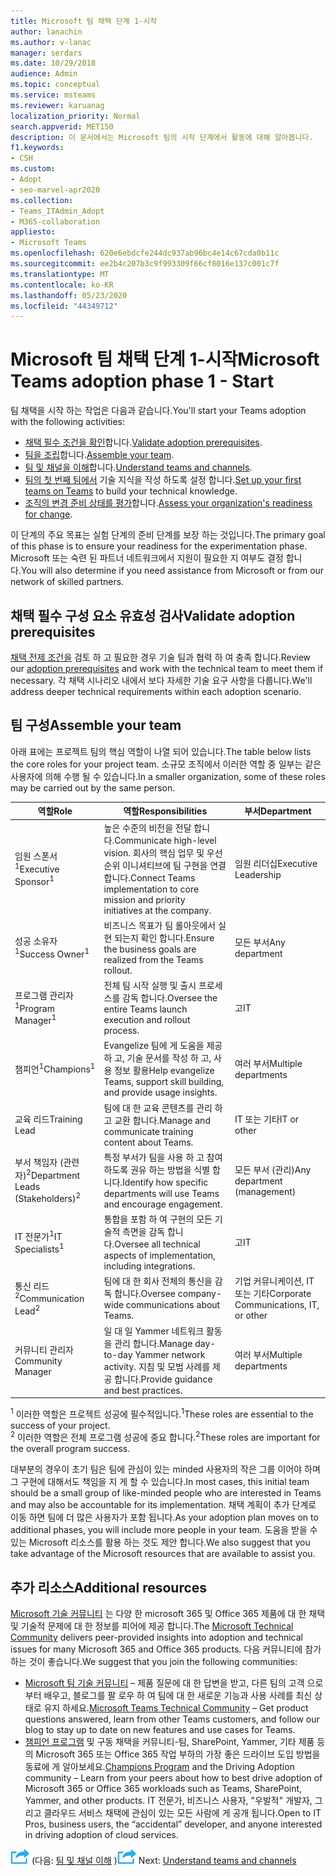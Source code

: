 ```yaml
---
title: Microsoft 팀 채택 단계 1-시작
author: lanachin
ms.author: v-lanac
manager: serdars
ms.date: 10/29/2018
audience: Admin
ms.topic: conceptual
ms.service: msteams
ms.reviewer: karuanag
localization_priority: Normal
search.appverid: MET150
description: 이 문서에서는 Microsoft 팀의 시작 단계에서 활동에 대해 알아봅니다.
f1.keywords:
- CSH
ms.custom:
- Adopt
- seo-marvel-apr2020
ms.collection:
- Teams_ITAdmin_Adopt
- M365-collaboration
appliesto:
- Microsoft Teams
ms.openlocfilehash: 620e6ebdcfe244dc937ab96bc4e14c67cda0b11c
ms.sourcegitcommit: ee2b4c207b3c9f993309f66cf8016e137c001c7f
ms.translationtype: MT
ms.contentlocale: ko-KR
ms.lasthandoff: 05/23/2020
ms.locfileid: "44349712"
---
```

# <a name="microsoft-teams-adoption-phase-1---start"></a><span data-ttu-id="3e640-103">Microsoft 팀 채택 단계 1-시작</span><span class="sxs-lookup"><span data-stu-id="3e640-103">Microsoft Teams adoption phase 1 - Start</span></span>

<span data-ttu-id="3e640-104">팀 채택을 시작 하는 작업은 다음과 같습니다.</span><span class="sxs-lookup"><span data-stu-id="3e640-104">You'll start your Teams adoption with the following activities:</span></span>

- <span data-ttu-id="3e640-105">[채택 필수 조건을 확인](#validate-adoption-prerequisites)합니다.</span><span class="sxs-lookup"><span data-stu-id="3e640-105">[Validate adoption prerequisites](#validate-adoption-prerequisites).</span></span>
- <span data-ttu-id="3e640-106">[팀을 조립](#assemble-your-team)합니다.</span><span class="sxs-lookup"><span data-stu-id="3e640-106">[Assemble your team](#assemble-your-team).</span></span>
- <span data-ttu-id="3e640-107">[팀 및 채널을 이해](teams-adoption-understand-teams-and-channels.md)합니다.</span><span class="sxs-lookup"><span data-stu-id="3e640-107">[Understand teams and channels](teams-adoption-understand-teams-and-channels.md).</span></span>
- <span data-ttu-id="3e640-108">[팀의 첫 번째 팀에서](teams-adoption-your-first-teams.md) 기술 지식을 작성 하도록 설정 합니다.</span><span class="sxs-lookup"><span data-stu-id="3e640-108">[Set up your first teams on Teams](teams-adoption-your-first-teams.md) to build your technical knowledge.</span></span>
- <span data-ttu-id="3e640-109">[조직의 변경 준비 상태를 평가](teams-adoption-assess-readiness.md)합니다.</span><span class="sxs-lookup"><span data-stu-id="3e640-109">[Assess your organization's readiness for change](teams-adoption-assess-readiness.md).</span></span>

<span data-ttu-id="3e640-110">이 단계의 주요 목표는 실험 단계의 준비 단계를 보장 하는 것입니다.</span><span class="sxs-lookup"><span data-stu-id="3e640-110">The primary goal of this phase is to ensure your readiness for the experimentation phase.</span></span> <span data-ttu-id="3e640-111">Microsoft 또는 숙련 된 파트너 네트워크에서 지원이 필요한 지 여부도 결정 합니다.</span><span class="sxs-lookup"><span data-stu-id="3e640-111">You will also determine if you need assistance from Microsoft or from our network of skilled partners.</span></span>  

## <a name="validate-adoption-prerequisites"></a><span data-ttu-id="3e640-112">채택 필수 구성 요소 유효성 검사</span><span class="sxs-lookup"><span data-stu-id="3e640-112">Validate adoption prerequisites</span></span>

<span data-ttu-id="3e640-113">[채택 전제 조건을](teams-adoption-get-started.md#adoption-prerequisites) 검토 하 고 필요한 경우 기술 팀과 협력 하 여 충족 합니다.</span><span class="sxs-lookup"><span data-stu-id="3e640-113">Review our [adoption prerequisites](teams-adoption-get-started.md#adoption-prerequisites) and work with the technical team to meet them if necessary.</span></span> <span data-ttu-id="3e640-114">각 채택 시나리오 내에서 보다 자세한 기술 요구 사항을 다룹니다.</span><span class="sxs-lookup"><span data-stu-id="3e640-114">We'll address deeper technical requirements within each adoption scenario.</span></span>

## <a name="assemble-your-team"></a><span data-ttu-id="3e640-115">팀 구성</span><span class="sxs-lookup"><span data-stu-id="3e640-115">Assemble your team</span></span>

<span data-ttu-id="3e640-116">아래 표에는 프로젝트 팀의 핵심 역할이 나열 되어 있습니다.</span><span class="sxs-lookup"><span data-stu-id="3e640-116">The table below lists the core roles for your project team.</span></span> <span data-ttu-id="3e640-117">소규모 조직에서 이러한 역할 중 일부는 같은 사용자에 의해 수행 될 수 있습니다.</span><span class="sxs-lookup"><span data-stu-id="3e640-117">In a smaller organization, some of these roles may be carried out by the same person.</span></span>

| <span data-ttu-id="3e640-118">역할</span><span class="sxs-lookup"><span data-stu-id="3e640-118">Role</span></span> | <span data-ttu-id="3e640-119">역할</span><span class="sxs-lookup"><span data-stu-id="3e640-119">Responsibilities</span></span> | <span data-ttu-id="3e640-120">부서</span><span class="sxs-lookup"><span data-stu-id="3e640-120">Department</span></span> |
| ---- | ---------------- | ---------- |
| <span data-ttu-id="3e640-121">임원 스폰서<sup>1</sup></span><span class="sxs-lookup"><span data-stu-id="3e640-121">Executive Sponsor<sup>1</sup></span></span> | <span data-ttu-id="3e640-122">높은 수준의 비전을 전달 합니다.</span><span class="sxs-lookup"><span data-stu-id="3e640-122">Communicate high-level vision.</span></span> <span data-ttu-id="3e640-123">회사의 핵심 업무 및 우선 순위 이니셔티브에 팀 구현을 연결 합니다.</span><span class="sxs-lookup"><span data-stu-id="3e640-123">Connect Teams implementation to core mission and priority initiatives at the company.</span></span> | <span data-ttu-id="3e640-124">임원 리더십</span><span class="sxs-lookup"><span data-stu-id="3e640-124">Executive Leadership</span></span> |
| <span data-ttu-id="3e640-125">성공 소유자<sup>1</sup></span><span class="sxs-lookup"><span data-stu-id="3e640-125">Success Owner<sup>1</sup></span></span> | <span data-ttu-id="3e640-126">비즈니스 목표가 팀 롤아웃에서 실현 되는지 확인 합니다.</span><span class="sxs-lookup"><span data-stu-id="3e640-126">Ensure the business goals are realized from the Teams rollout.</span></span> | <span data-ttu-id="3e640-127">모든 부서</span><span class="sxs-lookup"><span data-stu-id="3e640-127">Any department</span></span> |
| <span data-ttu-id="3e640-128">프로그램 관리자<sup>1</sup></span><span class="sxs-lookup"><span data-stu-id="3e640-128">Program Manager<sup>1</sup></span></span> | <span data-ttu-id="3e640-129">전체 팀 시작 실행 및 출시 프로세스를 감독 합니다.</span><span class="sxs-lookup"><span data-stu-id="3e640-129">Oversee the entire Teams launch execution and rollout process.</span></span> | <span data-ttu-id="3e640-130">고</span><span class="sxs-lookup"><span data-stu-id="3e640-130">IT</span></span> |
| <span data-ttu-id="3e640-131">챔피언<sup>1</sup></span><span class="sxs-lookup"><span data-stu-id="3e640-131">Champions<sup>1</sup></span></span> | <span data-ttu-id="3e640-132">Evangelize 팀에 게 도움을 제공 하 고, 기술 문서를 작성 하 고, 사용 정보 활용</span><span class="sxs-lookup"><span data-stu-id="3e640-132">Help evangelize Teams, support skill building, and provide usage insights.</span></span> | <span data-ttu-id="3e640-133">여러 부서</span><span class="sxs-lookup"><span data-stu-id="3e640-133">Multiple departments</span></span> |
| <span data-ttu-id="3e640-134">교육 리드</span><span class="sxs-lookup"><span data-stu-id="3e640-134">Training Lead</span></span> | <span data-ttu-id="3e640-135">팀에 대 한 교육 콘텐츠를 관리 하 고 교환 합니다.</span><span class="sxs-lookup"><span data-stu-id="3e640-135">Manage and communicate training content about Teams.</span></span> | <span data-ttu-id="3e640-136">IT 또는 기타</span><span class="sxs-lookup"><span data-stu-id="3e640-136">IT or other</span></span> |
| <span data-ttu-id="3e640-137">부서 책임자 (관련자)<sup>2</sup></span><span class="sxs-lookup"><span data-stu-id="3e640-137">Department Leads (Stakeholders)<sup>2</sup></span></span> | <span data-ttu-id="3e640-138">특정 부서가 팀을 사용 하 고 참여 하도록 권유 하는 방법을 식별 합니다.</span><span class="sxs-lookup"><span data-stu-id="3e640-138">Identify how specific departments will use Teams and encourage engagement.</span></span> | <span data-ttu-id="3e640-139">모든 부서 (관리)</span><span class="sxs-lookup"><span data-stu-id="3e640-139">Any department (management)</span></span> |
| <span data-ttu-id="3e640-140">IT 전문가<sup>1</sup></span><span class="sxs-lookup"><span data-stu-id="3e640-140">IT Specialists<sup>1</sup></span></span> | <span data-ttu-id="3e640-141">통합을 포함 하 여 구현의 모든 기술적 측면을 감독 합니다.</span><span class="sxs-lookup"><span data-stu-id="3e640-141">Oversee all technical aspects of implementation, including integrations.</span></span> | <span data-ttu-id="3e640-142">고</span><span class="sxs-lookup"><span data-stu-id="3e640-142">IT</span></span> |
| <span data-ttu-id="3e640-143">통신 리드<sup>2</sup></span><span class="sxs-lookup"><span data-stu-id="3e640-143">Communication Lead<sup>2</sup></span></span> | <span data-ttu-id="3e640-144">팀에 대 한 회사 전체의 통신을 감독 합니다.</span><span class="sxs-lookup"><span data-stu-id="3e640-144">Oversee company-wide communications about Teams.</span></span> | <span data-ttu-id="3e640-145">기업 커뮤니케이션, IT 또는 기타</span><span class="sxs-lookup"><span data-stu-id="3e640-145">Corporate Communications, IT, or other</span></span> |
| <span data-ttu-id="3e640-146">커뮤니티 관리자</span><span class="sxs-lookup"><span data-stu-id="3e640-146">Community Manager</span></span> | <span data-ttu-id="3e640-147">일 대 일 Yammer 네트워크 활동을 관리 합니다.</span><span class="sxs-lookup"><span data-stu-id="3e640-147">Manage day-to-day Yammer network activity.</span></span> <span data-ttu-id="3e640-148">지침 및 모범 사례를 제공 합니다.</span><span class="sxs-lookup"><span data-stu-id="3e640-148">Provide guidance and best practices.</span></span> | <span data-ttu-id="3e640-149">여러 부서</span><span class="sxs-lookup"><span data-stu-id="3e640-149">Multiple departments</span></span> |

<span data-ttu-id="3e640-150"><sup>1</sup> 이러한 역할은 프로젝트 성공에 필수적입니다.</span><span class="sxs-lookup"><span data-stu-id="3e640-150"><sup>1</sup>These roles are essential to the success of your project.</span></span></br>
<span data-ttu-id="3e640-151"><sup>2</sup> 이러한 역할은 전체 프로그램 성공에 중요 합니다.</span><span class="sxs-lookup"><span data-stu-id="3e640-151"><sup>2</sup>These roles are important for the overall program success.</span></span>

<span data-ttu-id="3e640-152">대부분의 경우이 초기 팀은 팀에 관심이 있는 minded 사용자의 작은 그룹 이어야 하며 그 구현에 대해서도 책임을 지 게 할 수 있습니다.</span><span class="sxs-lookup"><span data-stu-id="3e640-152">In most cases, this initial team should be a small group of like-minded people who are interested in Teams and may also be accountable for its implementation.</span></span> <span data-ttu-id="3e640-153">채택 계획이 추가 단계로 이동 하면 팀에 더 많은 사용자가 포함 됩니다.</span><span class="sxs-lookup"><span data-stu-id="3e640-153">As your adoption plan moves on to additional phases, you will include more people in your team.</span></span> <span data-ttu-id="3e640-154">도움을 받을 수 있는 Microsoft 리소스를 활용 하는 것도 제안 합니다.</span><span class="sxs-lookup"><span data-stu-id="3e640-154">We also suggest that you take advantage of the Microsoft resources that are available to assist you.</span></span> 

## <a name="additional-resources"></a><span data-ttu-id="3e640-155">추가 리소스</span><span class="sxs-lookup"><span data-stu-id="3e640-155">Additional resources</span></span>

<span data-ttu-id="3e640-156">[Microsoft 기술 커뮤니티](https://aka.ms/TechCommunity) 는 다양 한 microsoft 365 및 Office 365 제품에 대 한 채택 및 기술적 문제에 대 한 정보를 피어에 제공 합니다.</span><span class="sxs-lookup"><span data-stu-id="3e640-156">The [Microsoft Technical Community](https://aka.ms/TechCommunity) delivers peer-provided insights into adoption and technical issues for many Microsoft 365 and Office 365 products.</span></span> <span data-ttu-id="3e640-157">다음 커뮤니티에 참가 하는 것이 좋습니다.</span><span class="sxs-lookup"><span data-stu-id="3e640-157">We suggest that you join the following communities:</span></span>

- <span data-ttu-id="3e640-158">[Microsoft 팀 기술 커뮤니티](https://aka.ms/TeamsCommunity) – 제품 질문에 대 한 답변을 받고, 다른 팀의 고객 으로부터 배우고, 블로그를 팔 로우 하 여 팀에 대 한 새로운 기능과 사용 사례를 최신 상태로 유지 하세요.</span><span class="sxs-lookup"><span data-stu-id="3e640-158">[Microsoft Teams Technical Community](https://aka.ms/TeamsCommunity) – Get product questions answered, learn from other Teams customers, and follow our blog to stay up to date on new features and use cases for Teams.</span></span> 
- <span data-ttu-id="3e640-159">[챔피언 프로그램](https://aka.ms/O365Champions) 및 구동 채택을 커뮤니티-팀, SharePoint, Yammer, 기타 제품 등의 Microsoft 365 또는 Office 365 작업 부하의 가장 좋은 드라이브 도입 방법을 동료에 게 알아보세요.</span><span class="sxs-lookup"><span data-stu-id="3e640-159">[Champions Program](https://aka.ms/O365Champions) and the Driving Adoption community – Learn from your peers about how to best drive adoption of Microsoft 365 or Office 365 workloads such as Teams, SharePoint, Yammer, and other products.</span></span> <span data-ttu-id="3e640-160">IT 전문가, 비즈니스 사용자, "우발적" 개발자, 그리고 클라우드 서비스 채택에 관심이 있는 모든 사람에 게 공개 됩니다.</span><span class="sxs-lookup"><span data-stu-id="3e640-160">Open to IT Pros, business users, the “accidental” developer, and anyone interested in driving adoption of cloud services.</span></span>  


<span data-ttu-id="3e640-161">![다음 단계를 나타내는 아이콘 ](media/teams-adoption-next-icon.png) (다음: [팀 및 채널 이해](teams-adoption-understand-teams-and-channels.md) )</span><span class="sxs-lookup"><span data-stu-id="3e640-161">![An icon representing the next step](media/teams-adoption-next-icon.png) Next: [Understand teams and channels](teams-adoption-understand-teams-and-channels.md)</span></span>

